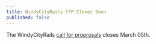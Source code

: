 ```yaml
---
title: WindyCityRails CFP Closes Soon
published: false
---
```


The WindyCityRails [call for proprosals][cfp] closes March 05th.

[cfp]: LINK
